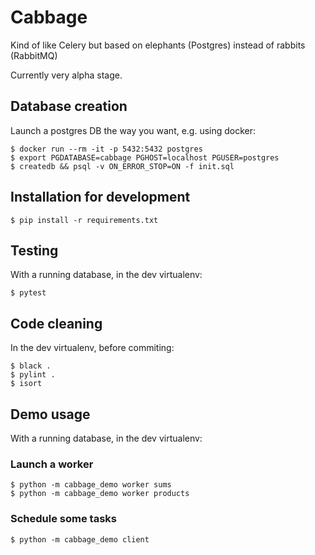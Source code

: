 # Cabbage

Kind of like Celery but based on elephants (Postgres) instead of rabbits (RabbitMQ)

Currently very alpha stage.

## Database creation

Launch a postgres DB the way you want, e.g. using docker:

```console
$ docker run --rm -it -p 5432:5432 postgres
$ export PGDATABASE=cabbage PGHOST=localhost PGUSER=postgres
$ createdb && psql -v ON_ERROR_STOP=ON -f init.sql
```

## Installation for development
```console
$ pip install -r requirements.txt
```

## Testing

With a running database, in the dev virtualenv:

```console
$ pytest
```

## Code cleaning

In the dev virtualenv, before commiting:

```console
$ black .
$ pylint .
$ isort
```

## Demo usage

With a running database, in the dev virtualenv:

### Launch a worker

```console
$ python -m cabbage_demo worker sums
$ python -m cabbage_demo worker products
```

### Schedule some tasks

```console
$ python -m cabbage_demo client
```


